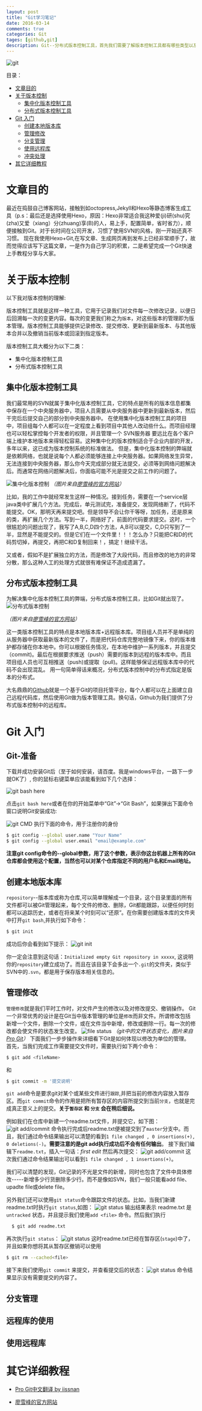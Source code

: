 ```yaml
---
layout: post
title: "Git学习笔记"
date: 2016-03-14
comments: true
categories: Git
tages: [github,git]
description: Git--分布式版本控制工具，首先我们需要了解版本控制工具都有哪些类型以及区别，然后是Git的命令使用方式。
---
```

![git](http://7xrvdu.com1.z0.glb.clouddn.com/0.jpg)

目录：
 * [文章目的](#1)
 * [关于版本控制](#2)
    * [集中化版本控制工具](#2.1)
    * [分布式版本控制工具](#2.2)
 * [Git 入门](#3)
    * [创建本地版本库](#3.1)
    * [管理修改](#3.2)
    * [分支管理](#3.3)
    * [使用远程库](#3.4)
    * [冲突处理](#3.5)
 * [其它详细教程](#4)

# <a id="1">文章目的</a>
最近在捣鼓自己博客网站，接触到如octopress,Jekyll和Hexo等静态博客生成工具（p.s：最后还是选择使用Hexo，原因：Hexo非常适合我这种爱(ji)研(shu)究(zha)又爱（xiang）分(zhuang)享(B)的人，易上手，配置简单，省时省力），顺便接触到Git。对于长时间在公司开发，习惯了使用SVN的风格，刚一开始还真不习惯。 现在我使用Hexo+Git,在写文章、生成网页再到发布上已经非常顺手了，故而觉得应该写下这篇文章，一是作为自己学习的积累，二是希望完成一个Git快速上手教程分享与大家。
<!--more -->
# <a id="2">关于版本控制</a>
以下我对版本控制的理解:

版本控制工具就是这样一种工具，它用于记录我们对文件每一次修改记录，以便日后回溯每一次的变更内容。每次的变更我们称之为`版本`，对这些版本的管理即为版本管理。版本控制工具能够提供记录修改、提交修改、更新到最新版本、与其他版本合并以及撤销当前版本或回滚到指定版本。

版本控制工具大概分为以下二类：
 - 集中化版本控制工具
 - 分布式版本控制工具

## <a id="2.1">集中化版本控制工具</a>
我们最常用的SVN就属于集中化版本控制工具，它的特点是所有的版本信息都集中保存在一个中央服务器中，项目人员需要从中央服务器中更新到最新版本，然后干完后后提交自己的部分到中央服务器中。
在使用集中化版本控制工具的项目中，项目组每个人都可以在一定程度上看到项目中其他人改动些什么。而项目经理也可以轻松掌控每个开发者的权限，并且管理一个 SVN服务器 要远比在各个客户端上维护本地版本来得轻松容易。这种集中化的版本控制适合于企业内部的开发，多年以来，这已成为版本控制系统的标准做法。
但是，集中化版本控制的弊端就是依赖网络，也就是说每个人都必须能够连接上中央服务器。如果网络发生异常，无法连接到中央服务器，那么你今天完成部分就无法提交，必须等到网络问题解决后。而通常在网络问题解决后，你面临可能不光是提交之前工作的问题了。

![集中化版本控制](http://7xrvdu.com1.z0.glb.clouddn.com/18333fig0102-tn.jpg)
*（图片来自[廖雪峰的官方网站](http://www.liaoxuefeng.com/wiki/0013739516305929606dd18361248578c67b8067c8c017b000 "廖雪峰的官方网站")）*

比如，我的工作中就经常发生这样一种情况。接到任务，需要在一个service层java类中扩展几个方法。完成后，单元测试完，准备提交，发现网络断了，代码不能提交。OK，那明天再来提交吧。但是领导不会让你干等呀，加任务，还是原来的类，再扩展几个方法。写到一半，网络好了，前面的代码要求提交。这时，一个很尴尬的问题出现了，我写了A,B,C,D四个方法，A,B可以提交，C,D只写到了一半，显然是不能提交的。但是它们在一个文件里！！！怎么办？只能把C和D的代码剪切掉，再提交，再把C和D复制回来！，搞定！继续干活。

又或者，假如不是扩展独立的方法，而是修改了大段代码，而且修改的地方的非常分散，那么这种人工的处理方式就很有难保证不造成遗漏了。

## <a id="2.2">分布式版本控制工具</a>
为解决集中化版本控制工具的弊端，分布式版本控制工具，比如Git就出现了。
![ 分布式版本控制](http://7xrvdu.com1.z0.glb.clouddn.com/18333fig0101-tn.jpg)

*（图片来自[廖雪峰的官方网站](http://www.liaoxuefeng.com/wiki/0013739516305929606dd18361248578c67b8067c8c017b000 "廖雪峰的官方网站")）*

这一类版本控制工具的特点是本地版本库+远程版本库。项目组人员并不是单纯的从服务器中获取最新版本的文件了，而是把代码仓库完整地镜像下来，你的版本维护都存储在你本地中。你可以根据任务情况，在本地中维护一系列版本，并且提交（commit)。最后在根据要求推送（push）需要的版本到远程的版本库中。而且项目组人员也可互相推送（push)或提取（pull)。这样能够保证远程版本库中的代码不会出现混乱。
用一句简单得话来概况，分布式版本控制中的分布式指定是版本的分布式。

大名鼎鼎的[Github](https://github.com/)就是一个基于Git的项目托管平台，每个人都可以在上面建立自己远程代码库，然后使用Git做为版本管理工具。换句话，Github为我们提供了分布式版本控制中的远程库。

#  <a id="3">Git 入门</a>
## Git-准备
下载并成功安装Git后（至于如何安装，请百度。我是windows平台，一路下一步就OK了）, 你的鼠标右键菜单应该能看到如下几个选择：

![git bash here](http://7xrvdu.com1.z0.glb.clouddn.com/git1.png)

点击`git bash here`或者在你的开始菜单中“Git”->“Git Bash”，如果弹出下面命令窗口说明Git安装成功:

![git CMD](http://7xrvdu.com1.z0.glb.clouddn.com/git2.jpg)
执行下面的命令，用于注册你的身份
``` bash
$ git config --global user.name "Your Name"
$ git config --global user.email "email@example.com"
```
**注意git config命令的--global参数，用了这个参数，表示你这台机器上所有的Git仓库都会使用这个配置，当然也可以对某个仓库指定不同的用户名和Email地址。**

## <a id="3.1"> 创建本地版本库</a>
`repository`--版本库或称为仓库,可以简单理解成一个目录，这个目录里面的所有文件都可以被Git管理起来，每个文件的修改、删除，Git都能跟踪，以便任何时刻都可以追踪历史，或者在将来某个时刻可以“还原”。在你需要创建版本库的文件夹中打开`git bash`,并执行如下命令：
```bash
$ git init
```
成功后你会看到如下提示：
![git init](http://7xrvdu.com1.z0.glb.clouddn.com/git3.jpg)

你一定会注意到这句话：`Initialized empty Git repository in xxxxx`, 这说明你的`repository`建立成功了。而且在该目录下会多出一个`.git`的文件夹，类似于SVN中的`.svn`，都是用于保存版本相关信息的。

## <a id="3.2">管理修改</a>
`管理修改`就是我们平时工作时，对文件产生的修改以及对修改提交、撤销操作。
Git一个非常优秀的设计是在Git当中版本管理的单位是`修改`而非文件。所谓修改包括新增一个文件，删除一个文件，或在文件当中新增，修改或删除一行。每一次的修改都会使文件的状态发生改变。
![file status](http://7xrvdu.com1.z0.glb.clouddn.com/18333fig0201-tn.png)
*（git中的文件状态变化，图片来自[Pro Git](http://http://iissnan.com/progit/html/zh/ch2_2.html "Pro Git")）*
下面我们一步步操作来详细看下Git是如何体现以修改为单位的管理。
首先，当我们完成工作需要提交文件时，需要执行如下两个命令：

```bash
$ git add <fileName>
```
和
```bash
$ git commit -m '提交说明'
```
`git add`命令是要求git对某个或某些文件进行`跟踪`,并把当前的修改内容放入暂存区。而`git commit`命令的作用是把所有暂存区的内容所提交到当前`分支`，也就是完成真正意义上的提交。**关于`暂存区` 和 `分支` 会在稍后细说。**

例如我们在仓库中新建一个readme.txt文件，并提交它，如下图：
![git add/commit](http://7xrvdu.com1.z0.glb.clouddn.com/git4.jpg)
命令执行完成后readme.txt便被提交到了`master`分支中。而且，我们通过命令结果输出可以清楚的看到`1 file changed , 0 insertions(+), 0 deletions(-)`。**需要注意的是git add执行成功后不会有任何输出**。
接下我们编辑下`readme.txt`，插入一句话：*first edit* 然后再次提交：
![git add/commit](http://7xrvdu.com1.z0.glb.clouddn.com/git5.jpg)
这次我们通过命令结果输出可以看到`1 file changed , 1 insertions(+)`。

我们可以清楚的发现，Git记录的不光是文件的新增，同时也包含了文件中具体修改-----新增多少行货删除多少行。而不是像如SVN，我们一般只能看add file、upadte file或delete file。

另外我们还可以使用`git status`命令跟踪文件的状态。比如，当我们新建readme.txt时执行`git status`,如图：
![git status](http://7xrvdu.com1.z0.glb.clouddn.com/git6.jpg)
输出结果表示 readme.txt 是`untracked` 状态，并且提示我们使用`add <file>` 命令。然后我们执行
```bash
  $ git add readme.txt
```
再次执行`git status`：
![git status](http://7xrvdu.com1.z0.glb.clouddn.com/git7.jpg)
这时readme.txt已经在暂存区(`stage`)中了，并且如果你想将其从暂存区撤销可以使用
```bash
$ git rm --cached<file>
```
接下来我们使用`git commit` 来提交，并查看提交后的状态：
![git status](http://7xrvdu.com1.z0.glb.clouddn.com/git8.jpg)
命令结果显示没有需要提交的内容了。

## <a id="3.3"> 分支管理</a>



## <a id="3.4"> 远程库的使用</a>
## <a id="3.3"> 使用远程库</a>



# <a id="4">其它详细教程</a>
- [Pro Git中文翻译 by iissnan](http://iissnan.com/progit/html/zh/ch1_0.html "Pro Git中文翻译")

- [廖雪峰的官方网站](http://www.liaoxuefeng.com/wiki/0013739516305929606dd18361248578c67b8067c8c017b000 "廖雪峰的官方网站")
